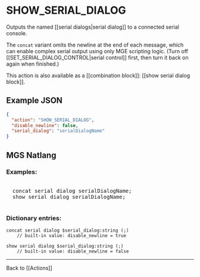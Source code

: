 # SHOW_SERIAL_DIALOG

Outputs the named [[serial dialogs|serial dialog]] to a connected serial console.

The `concat` variant omits the newline at the end of each message, which can enable complex serial output using only MGE scripting logic. (Turn off [[SET_SERIAL_DIALOG_CONTROL|serial control]] first, then turn it back on again when finished.)

This action is also available as a [[combination block]]: [[show serial dialog block]].

## Example JSON

```json
{
  "action": "SHOW_SERIAL_DIALOG",
  "disable_newline": false,
  "serial_dialog": "serialDialogName"
}
```

## MGS Natlang

### Examples:

<pre class="HyperMD-codeblock mgs">

  <span class="verb">concat</span> <span class="target">serial</span> <span class="target">dialog</span> <span class="string">serialDialogName</span><span class="terminator">;</span>
  <span class="verb">show</span> <span class="sigil">serial</span> <span class="sigil">dialog</span> <span class="string">serialDialogName</span><span class="terminator">;</span>

</pre>

### Dictionary entries:

```
concat serial dialog $serial_dialog:string (;)
	// built-in value: disable_newline = true

show serial dialog $serial_dialog:string (;)
	// built-in value: disable_newline = false
```

---

Back to [[Actions]]

